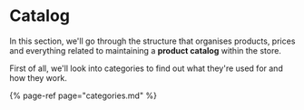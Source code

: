# Catalog

In this section, we'll go through the structure that organises products, prices and everything related to maintaining a **product catalog** within the store.

First of all, we'll look into categories to find out what they're used for and how they work.

{% page-ref page="categories.md" %}